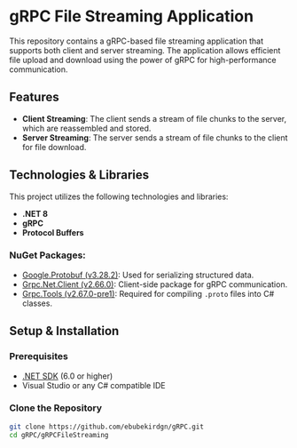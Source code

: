 # gRPC File Streaming Application

This repository contains a gRPC-based file streaming application that supports both client and server streaming. The application allows efficient file upload and download using the power of gRPC for high-performance communication.

## Features
- **Client Streaming**: The client sends a stream of file chunks to the server, which are reassembled and stored.
- **Server Streaming**: The server sends a stream of file chunks to the client for file download.

## Technologies & Libraries
This project utilizes the following technologies and libraries:
- **.NET 8**
- **gRPC**
- **Protocol Buffers**

### NuGet Packages:
- [Google.Protobuf (v3.28.2)](https://www.nuget.org/packages/Google.Protobuf/3.28.2): Used for serializing structured data.
- [Grpc.Net.Client (v2.66.0)](https://www.nuget.org/packages/Grpc.Net.Client/2.66.0): Client-side package for gRPC communication.
- [Grpc.Tools (v2.67.0-pre1)](https://www.nuget.org/packages/Grpc.Tools/2.67.0-pre1): Required for compiling `.proto` files into C# classes.

## Setup & Installation

### Prerequisites
- [.NET SDK](https://dotnet.microsoft.com/download/dotnet/6.0) (6.0 or higher)
- Visual Studio or any C# compatible IDE

### Clone the Repository
```bash
git clone https://github.com/ebubekirdgn/gRPC.git
cd gRPC/gRPCFileStreaming
